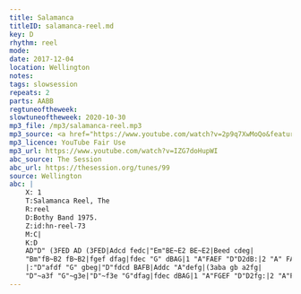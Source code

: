 ```yaml
---
title: Salamanca
titleID: salamanca-reel.md
key: D
rhythm: reel
mode:
date: 2017-12-04
location: Wellington
notes:
tags: slowsession
repeats: 2
parts: AABB
regtuneoftheweek:
slowtuneoftheweek: 2020-10-30
mp3_file: /mp3/salamanca-reel.mp3
mp3_source: <a href="https://www.youtube.com/watch?v=2p9q7XwMoQo&feature=youtu.be">Ian Walsh</a>
mp3_licence: YouTube Fair Use
mp3_url: https://www.youtube.com/watch?v=IZG7doHupWI
abc_source: The Session
abc_url: https://thesession.org/tunes/99
source: Wellington
abc: |
    X: 1
    T:Salamanca Reel, The
    R:reel
    D:Bothy Band 1975.
    Z:id:hn-reel-73
    M:C|
    K:D
    AD"D" (3FED AD (3FED|Adcd fedc|"Em"BE~E2 BE~E2|Beed cdeg|
    "Bm"fB~B2 fB~B2|fgef dfag|fdec "G" dBAG|1 "A"FAEF "D"D2dB:|2 "A" FAEF "D"D2fg||
    |:"D"afdf "G" gbeg|"D"fdcd BAFB|Addc "A"defg|(3aba gb a2fg|
    "D"~a3f "G"~g3e|"D"~f3e "G"dfag|fdec dBAG|1 "A"FGEF "D"D2fg:|2 "A"FAEF "D"D2dB||
---
```

